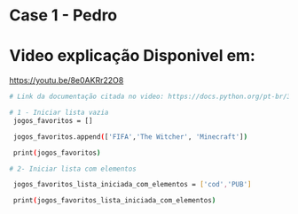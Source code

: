 # Case 1 - Pedro

# Video explicação Disponivel em: 

https://youtu.be/8e0AKRr22O8


```bash 
# Link da documentação citada no video: https://docs.python.org/pt-br/3/tutorial/datastructures.html

# 1 - Iniciar lista vazia
 jogos_favoritos = []

 jogos_favoritos.append(['FIFA','The Witcher', 'Minecraft'])

 print(jogos_favoritos)

# 2- Iniciar lista com elementos

 jogos_favoritos_lista_iniciada_com_elementos = ['cod','PUB']

 print(jogos_favoritos_lista_iniciada_com_elementos)

```
